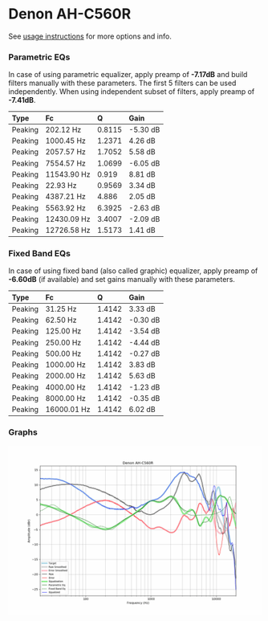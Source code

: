 # Denon AH-C560R
See [usage instructions](https://github.com/jaakkopasanen/AutoEq#usage) for more options and info.

### Parametric EQs
In case of using parametric equalizer, apply preamp of **-7.17dB** and build filters manually
with these parameters. The first 5 filters can be used independently.
When using independent subset of filters, apply preamp of **-7.41dB**.

| Type    | Fc          |      Q | Gain     |
|:--------|:------------|:-------|:---------|
| Peaking | 202.12 Hz   | 0.8115 | -5.30 dB |
| Peaking | 1000.45 Hz  | 1.2371 | 4.26 dB  |
| Peaking | 2057.57 Hz  | 1.7052 | 5.58 dB  |
| Peaking | 7554.57 Hz  | 1.0699 | -6.05 dB |
| Peaking | 11543.90 Hz | 0.919  | 8.81 dB  |
| Peaking | 22.93 Hz    | 0.9569 | 3.34 dB  |
| Peaking | 4387.21 Hz  | 4.886  | 2.05 dB  |
| Peaking | 5563.92 Hz  | 6.3925 | -2.63 dB |
| Peaking | 12430.09 Hz | 3.4007 | -2.09 dB |
| Peaking | 12726.58 Hz | 1.5173 | 1.41 dB  |

### Fixed Band EQs
In case of using fixed band (also called graphic) equalizer, apply preamp of **-6.60dB**
(if available) and set gains manually with these parameters.

| Type    | Fc          |      Q | Gain     |
|:--------|:------------|:-------|:---------|
| Peaking | 31.25 Hz    | 1.4142 | 3.33 dB  |
| Peaking | 62.50 Hz    | 1.4142 | -0.30 dB |
| Peaking | 125.00 Hz   | 1.4142 | -3.54 dB |
| Peaking | 250.00 Hz   | 1.4142 | -4.44 dB |
| Peaking | 500.00 Hz   | 1.4142 | -0.27 dB |
| Peaking | 1000.00 Hz  | 1.4142 | 3.83 dB  |
| Peaking | 2000.00 Hz  | 1.4142 | 5.63 dB  |
| Peaking | 4000.00 Hz  | 1.4142 | -1.23 dB |
| Peaking | 8000.00 Hz  | 1.4142 | -0.35 dB |
| Peaking | 16000.01 Hz | 1.4142 | 6.02 dB  |

### Graphs
![](./Denon%20AH-C560R.png)